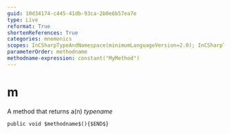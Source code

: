 ```yaml
---
guid: 10d34174-c445-41db-93ca-2b0e6b57ea7e
type: Live
reformat: True
shortenReferences: True
categories: mnemonics
scopes: InCSharpTypeAndNamespace(minimumLanguageVersion=2.0); InCSharpTypeMember(minimumLanguageVersion=2.0)
parameterOrder: methodname
methodname-expression: constant("MyMethod")
---
```


# m

A method that returns a(n) $typename$

```
public void $methodname$(){$END$}
```

